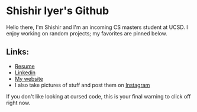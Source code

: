 Shishir Iyer's Github
====================

Hello there, I'm Shishir and I'm an incoming CS masters student at UCSD. I enjoy working on random projects; my favorites are pinned below.

Links:
---------
 - [Resume](shishir_iyer_resume_v28.pdf)
 - [Linkedin](https://www.linkedin.com/in/shishir-iyer-1973ba1a5/)
 - [My website](https://shishir03.github.io)
 - I also take pictures of stuff and post them on [Instagram](https://www.instagram.com/shishiriyer_photography/)

If you don't like looking at cursed code, this is your final warning to click off right now.
